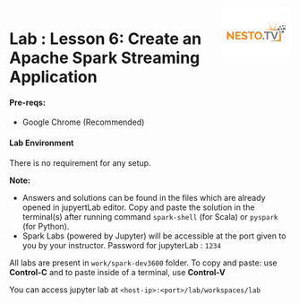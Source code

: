 <img align="right" src="../logo-small.png">

# Lab : Lesson 6: Create an Apache Spark Streaming Application

#### Pre-reqs:
- Google Chrome (Recommended)

#### Lab Environment
There is no requirement for any setup.



**Note:** 
- Answers and solutions can be found in the files which are already opened in jupyertLab editor. Copy and paste the solution in the terminal(s) after running command `spark-shell` (for Scala) or `pyspark` (for Python).
- Spark Labs (powered by Jupyter) will be accessible at the port given to you by your instructor. Password for jupyterLab : `1234`

All labs are present in `work/spark-dev3600` folder. To copy and paste: use **Control-C** and to paste inside of a terminal, use **Control-V**

You can access jupyter lab at `<host-ip>:<port>/lab/workspaces/lab`


<h4><span style="color:red;"></span></h4>

